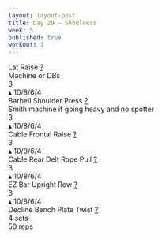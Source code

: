 ```yaml
---
layout: layout-post
title: Day 29 — Shoulders
week: 5
published: true
workout: 1
---
```


<div class="ex_list">

  <div class="ex">
    <div class="name">
      Lat Raise
      <a href="https://www.youtube.com/watch?v=kDqklk1ZESo" target="_blank">?</a>
      <div class="note">Machine or DBs</div>
    </div>
    <div class="set">3 <br/></div>
    <div class="rep">▴ 10/8/6/4</div>
  </div>

  <div class="ex">
    <div class="name">
      Barbell Shoulder Press
      <a href="https://www.youtube.com/watch?v=B-aVuyhvLHU" target="_blank">?</a>
      <div class="note">Smith machine if going heavy and no spotter</div>
    </div>
    <div class="set">3 <br/></div>
    <div class="rep">▴ 10/8/6/4</div>
  </div>

  <div class="ex">
    <div class="name">
      Cable Frontal Raise
      <a href="https://www.youtube.com/watch?v=D-3JnFrFUOw" target="_blank">?</a>
    </div>
    <div class="set">3 <br/></div>
    <div class="rep">▴ 10/8/6/4</div>
  </div>

  <div class="ex">
    <div class="name">
      Cable Rear Delt Rope Pull 
      <a href="https://www.youtube.com/watch?v=MY_SxtGoExE " target="_blank">?</a>
    </div>
    <div class="set">3 <br/></div>
    <div class="rep">▴ 10/8/6/4</div>
  </div>

  <div class="ex">
    <div class="name">
      EZ Bar Upright Row 
      <a href="https://www.youtube.com/watch?v=hjMLV7mNQjg " target="_blank">?</a>
    </div>
    <div class="set">3 <br/></div>
    <div class="rep">▴ 10/8/6/4</div>
  </div>

  <div class="ex">
    <div class="name">
      Decline Bench Plate Twist
      <a href="https://www.youtube.com/watch?v=6yHm0Y8Pn6U" target="_blank">?</a>
    </div>
    <div class="set">4 sets</div>
    <div class="rep">50 reps</div>
  </div>

</div>



